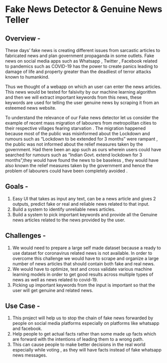 # Fake News Detector & Genuine News Teller
## Overview -
These days’ fake news is creating different issues from sarcastic articles to fabricated news and plan government propaganda in some outlets. Fake news on social media apps such as Whatsapp , Twitter , Facebook related to pandemics such as COVID-19 has the power to create panics leading to damage of life and property greater than the deadliest of terror attacks known to humankind.

Thus we thought of a webapp on which an user can enter the news articles. This news would be tested for falsivity by our machine learning algorithm and then we will extract important keywords from this news, these keywords are used for telling the user genuine news by scraping it from an esteemed news website.

To understand the relevance of our Fake news detector let us consider the example of recent mass migration of labourers from metropolitan cities to their respective villages fearing starvation . The migration happened because most of the public was misinformed about the Lockdown and rumours such as “Lockdown to be extended for 3 months” were rampant , the public was not informed about the relief measures taken by the government. Had there been an app such as ours wherein users could have searched for rumours such as “Indian Govt. extend lockdown for 3 months”,they would have found the news to be baseless , they would have also known the relief measures taken by the government and hence the problem of labourers could have been completely avoided . 

## Goals -  
  1) Easy UI that takes as input any text, can be a news article and gives 2 outputs, predict fake or real and reliable news related to that input.
  2) Build a system to identify unreliable news articles. 
  3) Build a system to pick important keywords and provide all the Genuine news articles related to the news provided by the user.

## Challenges - 
  1) We would need to prepare a large self made dataset because a ready to use  dataset for coronavirus related news is not available. In order to overcome this challenge we would have to scrape and organize a large number of news articles that should contain both fake and real news.
  2) We would have to optimize, test and cross validate various machine learning models in order to get good results across multiple types of news as well as news related to covid-19.
  3) Picking up important keywords from the input is important so that the user will get genuine and related news.

## Use Case - 
  1) This project will help us to stop the chain of fake news forwarded by people on social media platforms especially on platforms like whatsapp and facebook.
  2) Help people to get actual facts rather than some made up facts which are forward with the intentions of leading them to a wrong path. 
  3) This can cause people to make better decisions in the real world especially while voting , as they will have facts instead of fake whatsapp news messages.

